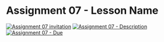 # Assignment 07 - Lesson Name

[![Assignment 07 invitation](https://img.shields.io/badge/Assignment07-Repository-blue?style=for-the-badge&logo=open%20badges)](https://classroom.github.com/a/OrKQtjqa)
[![Assignment 07 - Description](https://img.shields.io/badge/Assignment07-Description-blue?style=for-the-badge&logo=open%20badges)](https://wellesley-bisc195.github.io/assignments/Assignment07/)
[![Assignment 07 - Due](https://img.shields.io/badge/Due-7%2F14%2F2020-orange?style=for-the-badge&logo=open%20badges)](https://wellesley-bisc195.github.io/assignments/Assignment07/)
